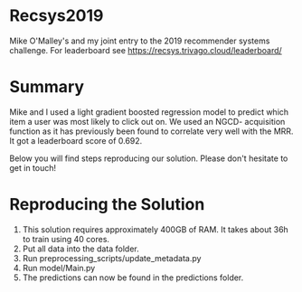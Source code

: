 # Recsys2019
Mike O'Malley's and my joint entry to the 2019 recommender systems challenge. For leaderboard see https://recsys.trivago.cloud/leaderboard/

# Summary 

Mike and I used a light gradient boosted regression model to predict which item a user was most likely to click out on. We used an NGCD-
acquisition function as it has previously been found to correlate very well with the MRR. It got a leaderboard score of 0.692.

Below you will find steps reproducing our solution. Please don't hesitate to get in touch!

# Reproducing the Solution

1) This solution requires approximately 400GB of RAM. It takes about 36h to train using 40 cores. 
2) Put all data into the data folder.
3) Run preprocessing_scripts/update_metadata.py
4) Run model/Main.py
5) The predictions can now be found in the predictions folder. 


